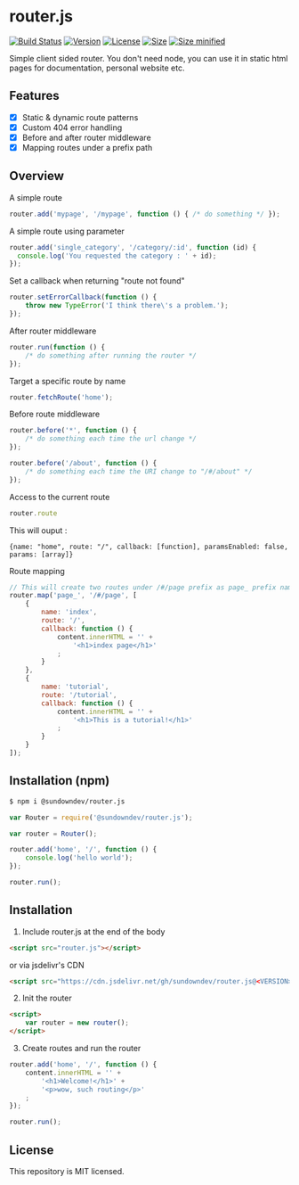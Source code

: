 # router.js

<p>
  <a href="http://travis-ci.org/SundownDEV/router.js"><img src="https://api.travis-ci.org/SundownDEV/router.js.svg?branch=master" alt="Build Status"></a>
  <a href="#"><img src="https://img.shields.io/badge/version-1.5.8-green.svg?style=flat" alt="Version"></a>
  <a href="#"><img src="https://img.shields.io/packagist/l/doctrine/orm.svg?style=flat" alt="License"></a>
  <a href="#"><img src="https://img.shields.io/badge/size-8.0kb-brightgreen.svg?style=flat" alt="Size"></a>
  <a href="#"><img src="https://img.shields.io/badge/size%20minified-4.0kb-brightgreen.svg?style=flat" alt="Size minified"></a>
</p>

Simple client sided router. You don't need node, you can use it in static html pages for documentation, personal website etc.

## Features

- [x] Static & dynamic route patterns
- [x] Custom 404 error handling
- [x] Before and after router middleware
- [x] Mapping routes under a prefix path

## Overview

A simple route

~~~ js
router.add('mypage', '/mypage', function () { /* do something */ });
~~~

A simple route using parameter

~~~ js
router.add('single_category', '/category/:id', function (id) {
  console.log('You requested the category : ' + id);
});
~~~

Set a callback when returning "route not found"

~~~ js
router.setErrorCallback(function () {
    throw new TypeError('I think there\'s a problem.');
});
~~~

After router middleware

~~~ js
router.run(function () {
    /* do something after running the router */
});
~~~

Target a specific route by name

~~~ js
router.fetchRoute('home');
~~~

Before route middleware

~~~ js
router.before('*', function () {
    /* do something each time the url change */
});

router.before('/about', function () {
    /* do something each time the URI change to "/#/about" */
});
~~~

Access to the current route

~~~js
router.route
~~~

This will ouput :

~~~
{name: "home", route: "/", callback: [function], paramsEnabled: false, params: [array]}
~~~

Route mapping

~~~js
// This will create two routes under /#/page prefix as page_ prefix name
router.map('page_', '/#/page', [
    {
        name: 'index',
        route: '/',
        callback: function () {
            content.innerHTML = '' +
                '<h1>index page</h1>'
            ;
        }
    },
    {
        name: 'tutorial',
        route: '/tutorial',
        callback: function () {
            content.innerHTML = '' +
                '<h1>This is a tutorial!</h1>'
            ;
        }
    }
]);
~~~

## Installation (npm)

~~~bash
$ npm i @sundowndev/router.js
~~~

```js
var Router = require('@sundowndev/router.js');

var router = Router();

router.add('home', '/', function () {
    console.log('hello world');
});

router.run();
```

## Installation

1. Include router.js at the end of the body

~~~html
<script src="router.js"></script>
~~~

or via jsdelivr's CDN

~~~html
<script src="https://cdn.jsdelivr.net/gh/sundowndev/router.js@<VERSION>/lib/router/router.js"></script>
~~~

2. Init the router

~~~html
<script>
    var router = new router();
</script>

~~~

3. Create routes and run the router

~~~js
router.add('home', '/', function () {
    content.innerHTML = '' +
        '<h1>Welcome!</h1>' +
        '<p>wow, such routing</p>'
    ;
});

router.run();
~~~

## License

This repository is MIT licensed.